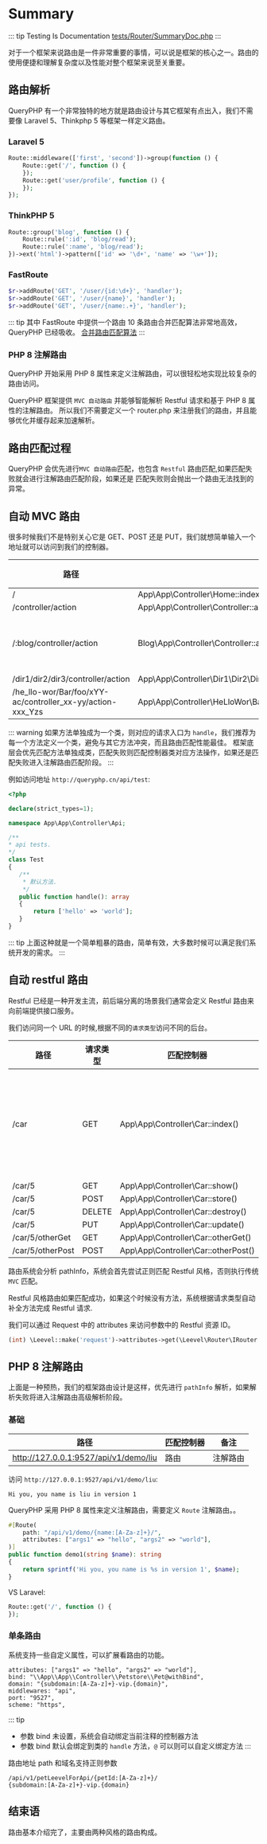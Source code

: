 # Summary

::: tip Testing Is Documentation
[tests/Router/SummaryDoc.php](https://github.com/hunzhiwange/framework/blob/master/tests/Router/SummaryDoc.php)
:::
    
对于一个框架来说路由是一件非常重要的事情，可以说是框架的核心之一。路由的使用便捷和理解复杂度以及性能对整个框架来说至关重要。


## 路由解析

QueryPHP 有一个非常独特的地方就是路由设计与其它框架有点出入，我们不需要像 Laravel 5、Thinkphp 5 等框架一样定义路由。

### Laravel 5

``` php
Route::middleware(['first', 'second'])->group(function () {
    Route::get('/', function () {
    });
    Route::get('user/profile', function () {
    });
});
```

### ThinkPHP 5

``` php
Route::group('blog', function () {
    Route::rule(':id', 'blog/read');
    Route::rule(':name', 'blog/read');
})->ext('html')->pattern(['id' => '\d+', 'name' => '\w+']);
```

### FastRoute

``` php
$r->addRoute('GET', '/user/{id:\d+}', 'handler');
$r->addRoute('GET', '/user/{name}', 'handler');
$r->addRoute('GET', '/user/{name:.+}', 'handler');
```

::: tip
其中 FastRoute 中提供一个路由 10 条路由合并匹配算法非常地高效，QueryPHP 已经吸收。 [合并路由匹配算法](http://nikic.github.io/2014/02/18/Fast-request-routing-using-regular-expressions.html)
:::

### PHP 8 注解路由

QueryPHP 开始采用 PHP 8 属性来定义注解路由，可以很轻松地实现比较复杂的路由访问。

QueryPHP 框架提供 `MVC 自动路由` 并能够智能解析 Restful 请求和基于 PHP 8 属性的注解路由。
所以我们不需要定义一个 router.php 来注册我们的路由，并且能够优化并缓存起来加速解析。


## 路由匹配过程

QueryPHP 会优先进行`MVC 自动路由`匹配，也包含 `Restful` 路由匹配,如果匹配失败就会进行注解路由匹配阶段，如果还是
匹配失败则会抛出一个路由无法找到的异常。


## 自动 MVC 路由

很多时候我们不是特别关心它是 GET、POST 还是 PUT，我们就想简单输入一个地址就可以访问到我们的控制器。

路径  |  匹配控制器 |  备注
--|---|--
/  | App\App\Controller\Home::index()  |
/controller/action  | App\App\Controller\Controller::action()  |
/:blog/controller/action | Blog\App\Controller\Controller::action()  |  `:` 表示应用
/dir1/dir2/dir3/controller/action |  App\App\Controller\Dir1\Dir2\Dir3\Controller::action() |
/he_llo-wor/Bar/foo/xYY-ac/controller_xx-yy/action-xxx_Yzs  | App\App\Controller\HeLloWor\Bar\Foo\XYYAc\ControllerXxYy::actionXxxYzs()  |

::: warning
如果方法单独成为一个类，则对应的请求入口为 `handle`，我们推荐为每一个方法定义一个类，避免与其它方法冲突，而且路由匹配性能最佳。
框架底层会优先匹配方法单独成类，匹配失败则匹配控制器类对应方法操作，如果还是匹配失败进入注解路由匹配阶段。
:::

例如访问地址 `http://queryphp.cn/api/test`:



``` php
<?php

declare(strict_types=1);

namespace App\App\Controller\Api;

/**
* api tests.
*/
class Test
{
   /**
    * 默认方法.
    */
   public function handle(): array
   {
       return ['hello' => 'world'];
   }
}
```
    
::: tip
上面这种就是一个简单粗暴的路由，简单有效，大多数时候可以满足我们系统开发的需求。
:::
    
## 自动 restful 路由

Restful 已经是一种开发主流，前后端分离的场景我们通常会定义 Restful 路由来向前端提供接口服务。

我们访问同一个 URL 的时候,根据不同的`请求类型`访问不同的后台。

路径 | 请求类型 |  匹配控制器 |  备注
--     | ---    | ---                               |--
/car   | GET    | App\App\Controller\Car::index()   | 没有参数则请求列表
/car/5 | GET    | App\App\Controller\Car::show()    |
/car/5 | POST   | App\App\Controller\Car::store()   |
/car/5 | DELETE | App\App\Controller\Car::destroy() |
/car/5 | PUT    | App\App\Controller\Car::update()  |
/car/5/otherGet | GET    | App\App\Controller\Car::otherGet()  |
/car/5/otherPost | POST    | App\App\Controller\Car::otherPost()  |

路由系统会分析 pathInfo，系统会首先尝试正则匹配 Restful 风格，否则执行传统 `MVC` 匹配。

Restful 风格路由如果匹配成功，如果这个时候没有方法，系统根据请求类型自动补全方法完成 Restful 请求.

我们可以通过 Request 中的 attributes 来访问参数中的 Restful 资源 ID。

``` php
(int) \Leevel::make('request')->attributes->get(\Leevel\Router\IRouter::RESTFUL_ID);
```


## PHP 8 注解路由

上面是一种预热，我们的框架路由设计是这样，优先进行 `pathInfo` 解析，如果解析失败将进入注解路由高级解析阶段。

### 基础

路径  |  匹配控制器 |  备注
--|---|--
http://127.0.0.1:9527/api/v1/demo/liu | 路由  | 注解路由

访问 `http://127.0.0.1:9527/api/v1/demo/liu`:

```
Hi you, you name is liu in version 1
```

QueryPHP 采用 PHP 8 属性来定义注解路由，需要定义 `Route` 注解路由。。


``` php
#[Route(
    path: "/api/v1/demo/{name:[A-Za-z]+}/",
    attributes: ["args1" => "hello", "args2" => "world"],
)]
public function demo1(string $name): string
{
    return sprintf('Hi you, you name is %s in version 1', $name);
}
```
    
VS Laravel:

``` php
Route::get('/', function () {
});
```

### 单条路由

系统支持一些自定义属性，可以扩展看路由的功能。

```
attributes: ["args1" => "hello", "args2" => "world"],
bind: "\\App\\App\\Controller\\Petstore\\Pet@withBind",
domain: "{subdomain:[A-Za-z]+}-vip.{domain}",
middlewares: "api",
port: "9527",
scheme: "https",
```

::: tip
 * 参数 bind 未设置，系统会自动绑定当前注释的控制器方法
 * 参数 bind 默认会绑定到类的 `handle` 方法，`@` 可以则可以自定义绑定方法
:::

路由地址 path 和域名支持正则参数

```
/api/v1/petLeevelForApi/{petId:[A-Za-z]+}/
{subdomain:[A-Za-z]+}-vip.{domain}
```


## 结束语

路由基本介绍完了，主要由两种风格的路由构成。